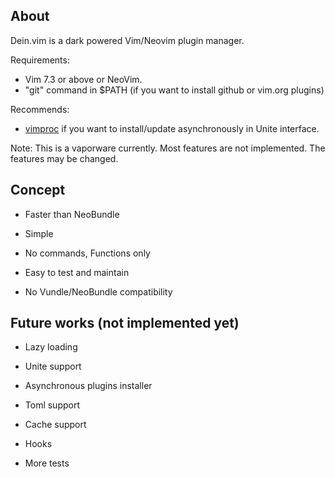## About

Dein.vim is a dark powered Vim/Neovim plugin manager.

Requirements:
* Vim 7.3 or above or NeoVim.
* "git" command in $PATH (if you want to install github or vim.org plugins)

Recommends:
* [vimproc](https://github.com/Shougo/vimproc.vim) if you want to
  install/update asynchronously in Unite interface.

Note: This is a vaporware currently.  Most features are not implemented.
The features may be changed.

## Concept

* Faster than NeoBundle

* Simple

* No commands, Functions only

* Easy to test and maintain

* No Vundle/NeoBundle compatibility

## Future works (not implemented yet)

* Lazy loading

* Unite support

* Asynchronous plugins installer

* Toml support

* Cache support

* Hooks

* More tests

